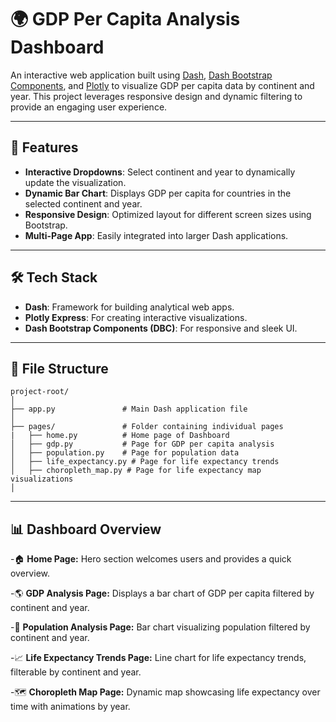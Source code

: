 # 🌍 **GDP Per Capita Analysis Dashboard**

An interactive web application built using [Dash](https://plotly.com/dash/), [Dash Bootstrap Components](https://dash-bootstrap-components.opensource.faculty.ai/), and [Plotly](https://plotly.com/) to visualize GDP per capita data by continent and year. This project leverages responsive design and dynamic filtering to provide an engaging user experience.

---

## 🚀 **Features**

- **Interactive Dropdowns**: Select continent and year to dynamically update the visualization.
- **Dynamic Bar Chart**: Displays GDP per capita for countries in the selected continent and year.
- **Responsive Design**: Optimized layout for different screen sizes using Bootstrap.
- **Multi-Page App**: Easily integrated into larger Dash applications.

---

## 🛠️ **Tech Stack**

- **Dash**: Framework for building analytical web apps.
- **Plotly Express**: For creating interactive visualizations.
- **Dash Bootstrap Components (DBC)**: For responsive and sleek UI.

---

## 📂 **File Structure**

```plaintext
project-root/
│
├── app.py               # Main Dash application file
│
├── pages/               # Folder containing individual pages
|   ├── home.py          # Home page of Dashboard
│   ├── gdp.py           # Page for GDP per capita analysis
│   ├── population.py    # Page for population data
│   ├── life_expectancy.py # Page for life expectancy trends
│   ├── choropleth_map.py # Page for life expectancy map visualizations
│
```
---
## 📊 **Dashboard Overview**

-🏠 **Home Page:** Hero section welcomes users and provides a quick overview.

-🌎 **GDP Analysis Page:** Displays a bar chart of GDP per capita filtered by continent and year.

-👥 **Population Analysis Page:** Bar chart visualizing population filtered by continent and year.

-📈 **Life Expectancy Trends Page:** Line chart for life expectancy trends, filterable by continent and year.

-🗺️ **Choropleth Map Page:** Dynamic map showcasing life expectancy over time with animations by year.
